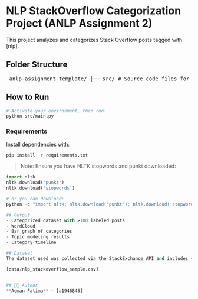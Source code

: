 # NLP StackOverflow Categorization Project (ANLP Assignment 2)

This project analyzes and categorizes Stack Overflow posts tagged with [nlp].

## Folder Structure
<pre> anlp-assignment-template/ ├── src/ # Source code files for all components │ ├── scraper.py # Collects StackOverflow posts using StackExchange API │ ├── preprocess.py # Cleans and prepares raw text data │ ├── categorize.py # Performs rule-based categorization │ ├── visualize.py # Generates WordCloud and category charts │ └── topic_model.py # Performs topic modeling using LDA │ ├── data/ # Datasets and output CSVs │ ├── nlp_stackoverflow_sample.csv # Raw dataset collected (~6,248 posts) │ ├── preprocessed.csv # Cleaned text after preprocessing │ ├── categorized.csv # Posts with assigned categories │ └── category_summary.csv # Category-wise post count summary │ ├── assets/ # Visual assets (WordClouds, Charts) │ ├── wordcloud.png │ ├── category_distribution.png │ └── category_over_time.png │ ├── requirements.txt # Python dependencies ├── main.py # Runs full processing pipeline end-to-end └── README.md # Project overview and instructions </pre>


## How to Run

```bash
# Activate your environment, then run:
python src/main.py
```

### Requirements
Install dependencies with:

```bash
pip install -r requirements.txt
```

> Note: Ensure you have NLTK stopwords and punkt downloaded:
```python
import nltk
nltk.download('punkt')
nltk.download('stopwords')

# or you can download: 
python -c "import nltk; nltk.download('punkt'); nltk.download('stopwords')"

## Output
- Categorized dataset with ≥100 labeled posts
- WordCloud
- Bar graph of categories
- Topic modeling results
- Category timeline

## Dataset
The dataset used was collected via the StackExchange API and includes ~6,248 posts. You can find the dataset and all outputs here:

[data/nlp_stackoverflow_sample.csv]


## 👩‍💻 Author
**Aeman Fatima** — [a1946845]
